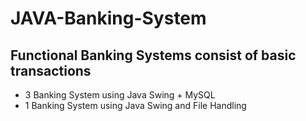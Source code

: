# JAVA-Banking-System

## Functional Banking Systems consist of basic transactions
- 3 Banking System using Java Swing + MySQL
- 1 Banking System using Java Swing and File Handling
